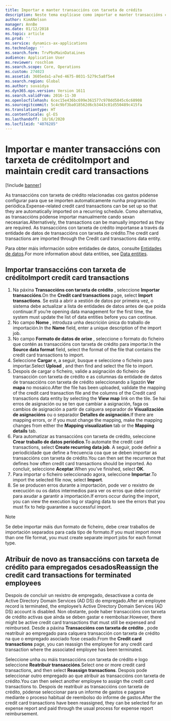 ```yaml
---
title: Importar e manter transaccións con tarxeta de crédito
description: Neste tema explícase como importar e manter transaccións con tarxeta de crédito relacionadas cos gastos. Estas transaccións pódense configurar para que se importen automaticamente nunha programación recorrente ou se poidan importar manualmente segundo sexan necesarias.
author: KimANelson
manager: AnnBe
ms.date: 01/12/2018
ms.topic: article
ms.prod: ''
ms.service: dynamics-ax-applications
ms.technology: ''
ms.search.form: TrvPbsMainDataLines
audience: Application User
ms.reviewer: roschlom
ms.search.scope: Core, Operations
ms.custom: 274023
ms.assetid: 3605eda1-a7ed-4675-8031-5279c5a8f5e4
ms.search.region: Global
ms.author: suvaidya
ms.dyn365.ops.version: Version 1611
ms.search.validFrom: 2016-11-30
ms.openlocfilehash: 6cec15e436bc699e361577c970dd5845c6c68908
ms.sourcegitcommit: 5c4c9bf3ba018562d6cb3443c01d550489c415fa
ms.translationtype: HT
ms.contentlocale: gl-ES
ms.lasthandoff: 10/16/2020
ms.locfileid: "4076285"
---
```

# <a name="import-and-maintain-credit-card-transactions"></a><span data-ttu-id="0d2fa-104">Importar e manter transaccións con tarxeta de crédito</span><span class="sxs-lookup"><span data-stu-id="0d2fa-104">Import and maintain credit card transactions</span></span>

[!include [banner](../includes/banner.md)]

<span data-ttu-id="0d2fa-105">As transaccións con tarxeta de crédito relacionadas cos gastos pódense configurar para que se importen automaticamente nunha programación periódica.</span><span class="sxs-lookup"><span data-stu-id="0d2fa-105">Expense-related credit card transactions can be set up so that they are automatically imported on a recurring schedule.</span></span> <span data-ttu-id="0d2fa-106">Como alternativa, as transaccións pódense importar manualmente cando sexan necesarias.</span><span class="sxs-lookup"><span data-stu-id="0d2fa-106">Alternatively, the transactions can be manually imported as they are required.</span></span> <span data-ttu-id="0d2fa-107">As transaccións con tarxeta de crédito importanse a través da entidade de datos de transaccións con tarxeta de crédito.</span><span class="sxs-lookup"><span data-stu-id="0d2fa-107">The credit card transactions are imported through the Credit card transactions data entity.</span></span>

<span data-ttu-id="0d2fa-108">Para obter máis información sobre entidades de datos, consulte [Entidades de datos](https://docs.microsoft.com/dynamics365/fin-ops-core/dev-itpro/data-entities/data-entities).</span><span class="sxs-lookup"><span data-stu-id="0d2fa-108">For more information about data entities, see [Data entities](https://docs.microsoft.com/dynamics365/fin-ops-core/dev-itpro/data-entities/data-entities).</span></span>

## <a name="import-credit-card-transactions"></a><span data-ttu-id="0d2fa-109">Importar transaccións con tarxeta de crédito</span><span class="sxs-lookup"><span data-stu-id="0d2fa-109">Import credit card transactions</span></span>

1. <span data-ttu-id="0d2fa-110">Na páxina **Transaccións con tarxeta de crédito** , seleccione **Importar transaccións**.</span><span class="sxs-lookup"><span data-stu-id="0d2fa-110">On the **Credit card transactions** page, select **Import transactions**.</span></span> <span data-ttu-id="0d2fa-111">Se está a abrir a xestión de datos por primeira vez, o sistema debe actualizar a lista de entidades de datos antes de que poida continuar.</span><span class="sxs-lookup"><span data-stu-id="0d2fa-111">If you’re opening data management for the first time, the system must update the list of data entities before you can continue.</span></span>
2. <span data-ttu-id="0d2fa-112">No campo **Nome** , introduza unha descrición única do traballo de importación.</span><span class="sxs-lookup"><span data-stu-id="0d2fa-112">In the **Name** field, enter a unique description of the import job.</span></span>
3. <span data-ttu-id="0d2fa-113">No campo **Formato de datos de orixe** , seleccione o formato do ficheiro que contén as transaccións con tarxeta de crédito para importar.</span><span class="sxs-lookup"><span data-stu-id="0d2fa-113">In the **Source data format** field, select the format of the file that contains the credit card transactions to import.</span></span>
4. <span data-ttu-id="0d2fa-114">Seleccione **Cargar** e, a seguir, busque e seleccione o ficheiro para importar.</span><span class="sxs-lookup"><span data-stu-id="0d2fa-114">Select **Upload** , and then find and select the file to import.</span></span>
5. <span data-ttu-id="0d2fa-115">Despois de cargar o ficheiro, valide a asignación do ficheiro de transacción con tarxeta de crédito e as columnas da entidade de datos de transaccións con tarxeta de crédito seleccionando a ligazón **Ver mapa** no mosaico.</span><span class="sxs-lookup"><span data-stu-id="0d2fa-115">After the file has been uploaded, validate the mapping of the credit card transaction file and the columns of the Credit card transactions data entity by selecting the **View map** link on the tile.</span></span> <span data-ttu-id="0d2fa-116">Se hai erros de asignación ou se ten que cambiar a asignación, faga os cambios de asignación a partir de calquera separador de **Visualización de asignacións** ou o separador **Detalles de asignación**.</span><span class="sxs-lookup"><span data-stu-id="0d2fa-116">If there are mapping errors, or if you must change the mapping, make the mapping changes from either the **Mapping visualization** tab or the **Mapping details** tab.</span></span>
6. <span data-ttu-id="0d2fa-117">Para automatizar as transaccións con tarxeta de crédito, seleccione **Crear traballo de datos periódico**.</span><span class="sxs-lookup"><span data-stu-id="0d2fa-117">To automate the credit card transactions, select **Create recurring data job**.</span></span> <span data-ttu-id="0d2fa-118">A seguir, pode definir a periodicidade que define a frecuencia coa que se deben importar as transaccións con tarxeta de crédito.</span><span class="sxs-lookup"><span data-stu-id="0d2fa-118">You can then set the recurrence that defines how often credit card transactions should be imported.</span></span> <span data-ttu-id="0d2fa-119">Ao concluír, seleccione **Aceptar**.</span><span class="sxs-lookup"><span data-stu-id="0d2fa-119">When you’ve finished, select **OK**.</span></span>
7. <span data-ttu-id="0d2fa-120">Para importar o ficheiro seleccionado agora, seleccione **Importar**.</span><span class="sxs-lookup"><span data-stu-id="0d2fa-120">To import the selected file now, select **Import**.</span></span>
8. <span data-ttu-id="0d2fa-121">Se se producen erros durante a importación, pode ver o rexistro de execución ou os datos intermedios para ver os erros que debe corrixir para axudar a garantir a importación.</span><span class="sxs-lookup"><span data-stu-id="0d2fa-121">If errors occur during the import, you can view the execution log or staging data to see the errors that you must fix to help guarantee a successful import.</span></span>

> [!NOTE]
> <span data-ttu-id="0d2fa-122">Se debe importar máis dun formato de ficheiro, debe crear traballos de importación separados para cada tipo de formato.</span><span class="sxs-lookup"><span data-stu-id="0d2fa-122">If you must import more than one file format, you must create separate import jobs for each format type.</span></span>

## <a name="reassign-the-credit-card-transactions-for-terminated-employees"></a><span data-ttu-id="0d2fa-123">Atribuír de novo as transaccións con tarxeta de crédito para empregados cesados</span><span class="sxs-lookup"><span data-stu-id="0d2fa-123">Reassign the credit card transactions for terminated employees</span></span>

<span data-ttu-id="0d2fa-124">Despois de concluír un rexistro de empregado, desactívase a conta de Active Directory Domain Services (AD DS) do empregado.</span><span class="sxs-lookup"><span data-stu-id="0d2fa-124">After an employee record is terminated, the employee’s Active Directory Domain Services (AD DS) account is disabled.</span></span> <span data-ttu-id="0d2fa-125">Non obstante, pode haber transaccións con tarxeta de crédito activas que aínda se deben gastar e reembolsar.</span><span class="sxs-lookup"><span data-stu-id="0d2fa-125">However, there might be active credit card transactions that must still be expensed and reimbursed.</span></span> <span data-ttu-id="0d2fa-126">Desde a páxina **Transaccións con tarxeta de crédito** , pode reatribuír ao empregado para calquera transacción con tarxeta de crédito na que o empregado asociado fose cesado.</span><span class="sxs-lookup"><span data-stu-id="0d2fa-126">From the **Credit card transactions** page, you can reassign the employee for any credit card transaction where the associated employee has been terminated.</span></span>

<span data-ttu-id="0d2fa-127">Seleccione unha ou máis transaccións con tarxeta de crédito e logo seleccione **Reatribuír transaccións**.</span><span class="sxs-lookup"><span data-stu-id="0d2fa-127">Select one or more credit card transactions, and then select **Reassign transactions**.</span></span> <span data-ttu-id="0d2fa-128">Despois pode seleccionar outro empregado ao que atribuír as transaccións con tarxeta de crédito.</span><span class="sxs-lookup"><span data-stu-id="0d2fa-128">You can then select another employee to assign the credit card transactions to.</span></span> <span data-ttu-id="0d2fa-129">Despois de reatribuír as transaccións con tarxeta de crédito, pódense seleccionar para un informe de gastos e pagarse mediante o proceso habitual de reembolso do informe de gastos.</span><span class="sxs-lookup"><span data-stu-id="0d2fa-129">After the credit card transactions have been reassigned, they can be selected for an expense report and paid through the usual process for expense report reimbursement.</span></span>
